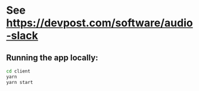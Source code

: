 # See https://devpost.com/software/audio-slack

## Running the app locally:

```bash
cd client
yarn
yarn start
```
